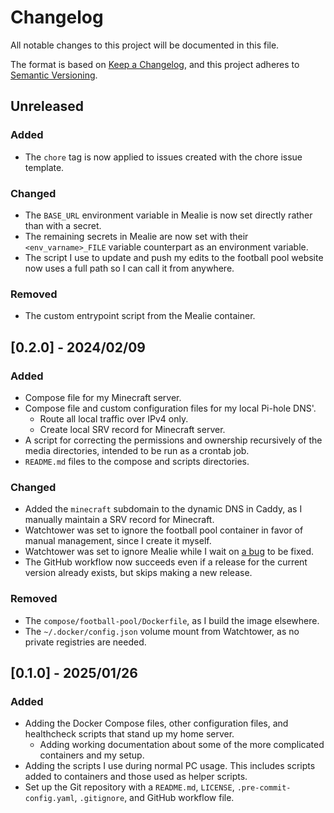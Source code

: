 # Changelog
All notable changes to this project will be documented in this file.

The format is based on [Keep a Changelog](https://keepachangelog.com/en/1.1.0/),
and this project adheres to [Semantic Versioning](https://semver.org/spec/v2.0.0.html).


## Unreleased
### Added
- The `chore` tag is now applied to issues created with the chore issue template.

### Changed
- The `BASE_URL` environment variable in Mealie is now set directly rather than with a secret.
- The remaining secrets in Mealie are now set with their `<env_varname>_FILE` variable counterpart as an environment variable.
- The script I use to update and push my edits to the football pool website now uses a full path so I can call it from anywhere.

### Removed
- The custom entrypoint script from the Mealie container.



## [0.2.0] - 2024/02/09
### Added
- Compose file for my Minecraft server.
- Compose file and custom configuration files for my local Pi-hole DNS'.
  - Route all local traffic over IPv4 only.
  - Create local SRV record for Minecraft server.
- A script for correcting the permissions and ownership recursively of the media directories, intended to be run as a crontab job.
- `README.md` files to the compose and scripts directories.

### Changed
- Added the `minecraft` subdomain to the dynamic DNS in Caddy, as I manually maintain a SRV record for Minecraft.
- Watchtower was set to ignore the football pool container in favor of manual management, since I create it myself.
- Watchtower was set to ignore Mealie while I wait on [a bug](https://github.com/mealie-recipes/mealie/issues/4563) to be fixed.
- The GitHub workflow now succeeds even if a release for the current version already exists, but skips making a new release.

### Removed
- The `compose/football-pool/Dockerfile`, as I build the image elsewhere.
- The `~/.docker/config.json` volume mount from Watchtower, as no private registries are needed.


## [0.1.0] - 2025/01/26
### Added
- Adding the Docker Compose files, other configuration files, and healthcheck scripts that stand up my home server.
  - Adding working documentation about some of the more complicated containers and my setup.
- Adding the scripts I use during normal PC usage. This includes scripts added to containers and those used as helper scripts.
- Set up the Git repository with a `README.md`, `LICENSE`, `.pre-commit-config.yaml`, `.gitignore`, and GitHub workflow file.
